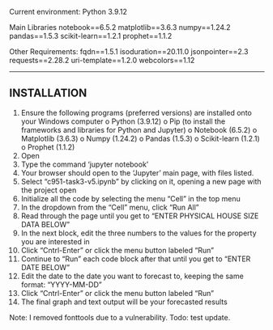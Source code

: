 Current environment:
Python 3.9.12

Main Libraries
 notebook==6.5.2
 matplotlib==3.6.3
 numpy==1.24.2
 pandas==1.5.3
 scikit-learn==1.2.1
 prophet==1.1.2


Other Requirements:
 fqdn==1.5.1
 isoduration==20.11.0
 jsonpointer==2.3
 requests==2.28.2
 uri-template==1.2.0
 webcolors==1.12

----------------
INSTALLATION
----------------

1. Ensure the following programs (preferred versions) are installed onto your Windows computer o Python (3.9.12)
o Pip (to install the frameworks and libraries for Python and Jupyter) o Notebook (6.5.2)
o Matplotlib (3.6.3)
o Numpy (1.24.2)
o Pandas (1.5.3)
o Scikit-learn (1.2.1) o Prophet (1.1.2)
2. Open
3. Type the command ‘jupyter notebook’
4. Your browser should open to the ‘Jupyter’ main page, with files listed.
5. Select “c951-task3-v5.ipynb” by clicking on it, opening a new page with the project open
6. Initialize all the code by selecting the menu “Cell” in the top menu
7. In the dropdown from the “Cell” menu, click “Run All”
8. Read through the page until you get to “ENTER PHYSICAL HOUSE SIZE DATA BELOW”
9. In the next block, edit the three numbers to the values for the property you are interested in
10. Click “Cntrl-Enter” or click the menu button labeled “Run”
11. Continue to “Run” each code block after that until you get to “ENTER DATE BELOW”
12. Edit the date to the date you want to forecast to, keeping the same format: “YYYY-MM-DD”
13. Click “Cntrl-Enter” or click the menu button labeled “Run”
14. The final graph and text output will be your forecasted results


Note:
I removed fonttools due to a vulnerability. Todo: test update.